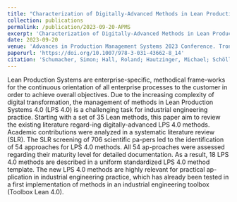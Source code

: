 ```yaml
---
title: "Characterization of Digitally-Advanced Methods in Lean Production Systems 4.0"
collection: publications
permalink: /publication/2023-09-20-APMS
excerpt: 'Characterization of Digitally-Advanced Methods in Lean Production Systems 4.0.'
date: 2023-09-20
venue: 'Advances in Production Management Systems 2023 Conference. Trondheim, Norway'
paperurl: 'https://doi.org/10.1007/978-3-031-43662-8_14'
citation: 'Schumacher, Simon; Hall, Roland; Hautzinger, Michael; Schöllmann, Jan; Bauernhansl, Thomas (2023). &quot;Characterization of Digitally-Advanced Methods in Lean Production Systems 4.0&quot; <i>Advances in Production Management Systems. Production Management Systems for Responsible Manufacturing, Service, and Logistics Futures. APMS 2023. IFIP Advances in Information and Communication Technology, vol 689. Springer, Cham.</i> (2023).'
---
```

Lean Production Systems are enterprise-specific, methodical frame-works for the continuous orientation of all enterprise processes to the customer in order to achieve overall objectives. Due to the increasing complexity of digital transformation, the management of methods in Lean Production Systems 4.0 (LPS 4.0) is a challenging task for industrial engineering practice. Starting with a set of 35 Lean methods, this paper aim to review the existing literature regard-ing digitally-advanced LPS 4.0 methods. Academic contributions were analyzed in a systematic literature review (SLR). The SLR screening of 706 scientific pa-pers led to the identification of 54 approaches for LPS 4.0 methods. All 54 ap-proaches were assessed regarding their maturity level for detailed documentation. As a result, 18 LPS 4.0 methods are described in a uniform standardized LPS 4.0 method template. The new LPS 4.0 methods are highly relevant for practical ap-plication in industrial engineering practice, which has already been tested in a first implementation of methods in an industrial engineering toolbox (Toolbox Lean 4.0).
